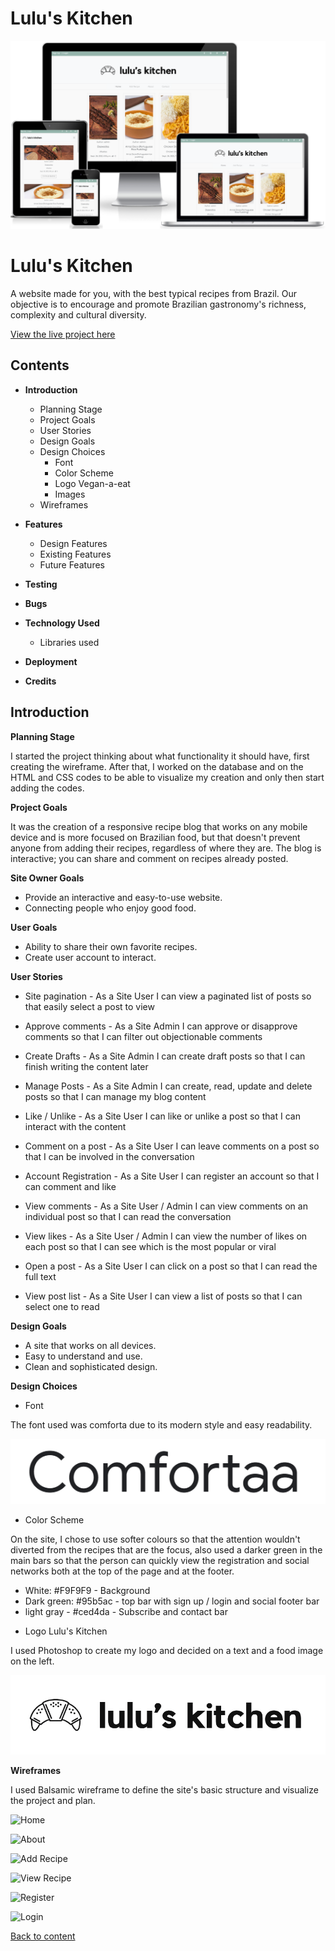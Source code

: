 # **Lulu's Kitchen**
![Lulu's Kitchen](/static/css/images/project4blog.png)
# **Lulu's Kitchen**
A website made for you, with the best typical recipes from Brazil.
Our objective is to encourage and promote Brazilian gastronomy's
richness, complexity and cultural diversity.

[View the live project here](https://project4blog.herokuapp.com/ "Link to deployed site - Lulu's Kitchen")

## Contents
* **Introduction**
    * Planning Stage
    * Project Goals
    * User Stories
    * Design Goals
    * Design Choices
        * Font
        * Color Scheme
        * Logo Vegan-a-eat
        * Images
    * Wireframes

* **Features**
    * Design Features
    * Existing Features
    * Future Features

* **Testing**

* **Bugs**

* **Technology Used**
    * Libraries used
    

* **Deployment** 

* **Credits** 

## **Introduction**

**Planning Stage**

I started the project thinking about what functionality it should have, first creating the wireframe. After that, I worked on the database and on the HTML and CSS codes to be able to visualize my creation and only then start adding the codes.

**Project Goals**

It was the creation of a responsive recipe blog that works on any mobile device and is more focused on Brazilian food, but that doesn't prevent anyone from adding their recipes, regardless of where they are.
The blog is interactive; you can share and comment on recipes already posted.

**Site Owner Goals**

* Provide an interactive and easy-to-use website.
* Connecting people who enjoy good food.

**User Goals**

* Ability to share their own favorite recipes.
* Create user account to interact.

**User Stories**

* Site pagination - As a Site User I can view a paginated list of posts so that easily select a post to view

* Approve comments - As a Site Admin I can approve or disapprove comments so that I can filter out objectionable comments

* Create Drafts - As a Site Admin I can create draft posts so that I can finish writing the content later

* Manage Posts - As a Site Admin I can create, read, update and delete posts so that I can manage my blog content

* Like / Unlike - As a Site User I can like or unlike a post so that I can interact with the content

* Comment on a post - As a Site User I can leave comments on a post so that I can be involved in the conversation

* Account Registration - As a Site User I can register an account so that I can comment and like

* View comments - As a Site User / Admin I can view comments on an individual post so that I can read the conversation

* View likes - As a Site User / Admin I can view the number of likes on each post so that I can see which is the most popular or viral

* Open a post - As a Site User I can click on a post so that I can read the full text

* View post list - As a Site User I can view a list of posts so that I can select one to read

**Design Goals**

* A site that works on all devices. 
* Easy to understand and use.
* Clean and sophisticated design.

**Design Choices**

* Font

The font used was comforta due to its modern style and easy readability.

![Fonts](/static/css/images/Comfortaa.png)

* Color Scheme

On the site, I chose to use softer colours so that the attention wouldn't diverted from the recipes that are the focus, also used a darker green in the main bars so that the person can quickly view the registration and social networks both at the top of the page and at the footer.

- White: #F9F9F9 - Background
- Dark green: #95b5ac - top bar with sign up / login and social footer bar
- light gray - #ced4da - Subscribe and contact bar


* Logo Lulu's Kitchen

I used Photoshop to create my logo and decided on a text and a food image on the left. 

![Logo](/static/css/images/logo.png)

**Wireframes**

I used Balsamic wireframe to define the site's basic structure and visualize the project and plan.

![Home](/static/)

![About](/static/)

![Add Recipe](/static/)

![View Recipe](/static/)

![Register](/static/)

![Login](/static/)

[Back to content](#contents)


